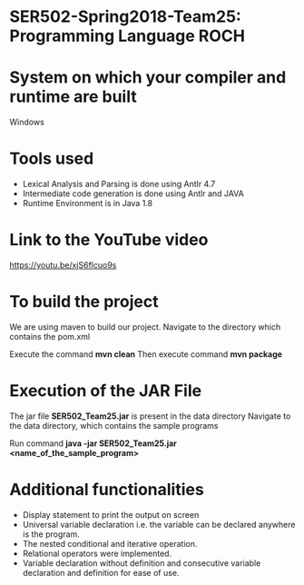 # SER502-Spring2018-Team25: Programming Language ROCH

# System on which your compiler and runtime are built

Windows

# Tools used

- Lexical Analysis and Parsing is done using Antlr 4.7
- Intermediate code generation is done using Antlr and JAVA
- Runtime Environment is in Java 1.8

# Link to the YouTube video

https://youtu.be/xjS6flcuo9s

# To build the project
We are using maven to build our project.
Navigate to the directory which contains the pom.xml

Execute the command 
             **mvn clean**
Then execute command 
             **mvn package**

# Execution of the JAR File
The jar file   **SER502_Team25.jar** is present in the data directory
Navigate to the data directory, which contains the sample programs

Run command 
           **java -jar SER502_Team25.jar <name_of_the_sample_program>**
           
# Additional functionalities

- Display statement to print the output on screen
- Universal variable declaration i.e. the variable can be declared
  anywhere is the program.
- The nested conditional and iterative operation.
- Relational operators were implemented.
- Variable declaration without definition and consecutive variable
declaration and definition for ease of use.
